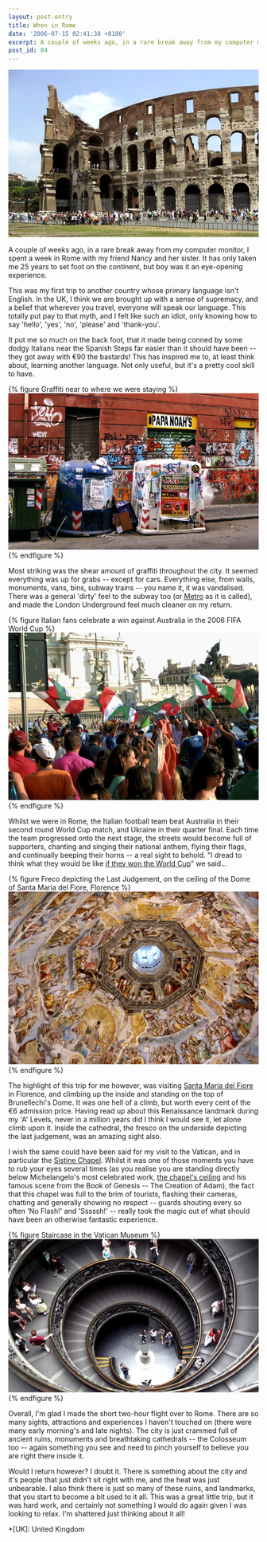 ```yaml
---
layout: post-entry
title: When in Rome
date: '2006-07-15 02:41:38 +0100'
excerpt: A couple of weeks ago, in a rare break away from my computer monitor, I spent a week in Rome with my friend Nancy and her sister.
post_id: 84
---
```

![The Coliseum in Rome](/assets/images/2006/07/when_in_rome.jpg)

A couple of weeks ago, in a rare break away from my computer monitor, I spent a week in Rome with my friend Nancy and her sister. It has only taken me 25 years to set foot on the continent, but boy was it an eye-opening experience.

This was my first trip to another country whose primary language isn't English. In the UK, I think we are brought up with a sense of supremacy, and a belief that wherever you travel, everyone will speak our language. This totally put pay to that myth, and I felt like such an idiot, only knowing how to say 'hello', 'yes', 'no', 'please' and 'thank-you'.

It put me so much on the back foot, that it made being conned by some dodgy Italians near the Spanish Steps far easier than it should have been -- they got away with &#8364;90 the bastards! This has inspired me to, at least think about, learning another language. Not only useful, but it's a pretty cool skill to have.

{% figure Graffiti near to where we were staying %}
![](/assets/images/2006/07/romangraffiti.jpg)
{% endfigure %}

Most striking was the shear amount of graffiti throughout the city. It seemed everything was up for grabs -- except for cars. Everything else, from walls, monuments, vans, bins, subway trains -- you name it, it was vandalised. There was a general 'dirty' feel to the subway too (or [Metro][1] as it is called), and made the London Underground feel much cleaner on my return.

{% figure Italian fans celebrate a win against Australia in the 2006 FIFA World Cup %}
![](/assets/images/2006/07/italianfans.jpg)
{% endfigure %}

Whilst we were in Rome, the Italian football team beat Australia in their second round World Cup match, and Ukraine in their quarter final. Each time the team progressed onto the next stage, the streets would become full of supporters, chanting and singing their national anthem, flying their flags, and continually beeping their horns -- a real sight to behold. "I dread to think what they would be like [if they won the World Cup][2]" we said...

{% figure Freco depicting the Last Judgement, on the ceiling of the Dome of Santa Maria del Fiore, Florence %}
![](/assets/images/2006/07/domofresco.jpg)
{% endfigure %}

The highlight of this trip for me however, was visiting [Santa Maria del Fiore][3] in Florence, and climbing up the inside and standing on the top of Brunellechi's Dome. It was one hell of a climb, but worth every cent of the €6 admission price. Having read up about this Renaissance landmark during my 'A' Levels, never in a million years did I think I would see it, let alone climb upon it. Inside the cathedral, the fresco on the underside depicting the last judgement, was an amazing sight also.

I wish the same could have been said for my visit to the Vatican, and in particular the [Sistine Chapel][4]. Whilst it was one of those moments you have to rub your eyes several times (as you realise you are standing directly below Michelangelo's most celebrated work, [the chapel's ceiling][5] and his famous scene from the Book of Genesis -- The Creation of Adam), the fact that this chapel was full to the brim of tourists, flashing their cameras, chatting and generally showing no respect -- guards shouting every so often 'No Flash!' and 'Sssssh!' -- really took the magic out of what should have been an otherwise fantastic experience.

{% figure Staircase in the Vatican Museum %}
![](/assets/images/2006/07/vaticanmuseum.jpg)
{% endfigure %}

Overall, I'm glad I made the short two-hour flight over to Rome. There are so many sights, attractions and experiences I haven't touched on (there were many early morning's and late nights). The city is just crammed full of ancient ruins, monuments and breathtaking cathedrals -- the Colosseum too -- again something you see and need to pinch yourself to believe you are right there inside it.

Would I return however? I doubt it. There is something about the city and it's people that just didn't sit right with me, and the heat was just unbearable. I also think there is just so many of these ruins, and landmarks, that you start to become a bit used to it all. This was a great little trip, but it was hard work, and certainly not something I would do again given I was looking to relax. I'm shattered just thinking about it all!

[1]: http://en.wikipedia.org/wiki/Rome_Metro
[2]: http://fifaworldcup.yahoo.com/06/en/060710/1/8rit.html
[3]: http://en.wikipedia.org/wiki/Santa_Maria_del_Fiore
[4]: http://en.wikipedia.org/wiki/Sistine_Chapel
[5]: http://en.wikipedia.org/wiki/Sistine_Chapel_ceiling

*[UK]: United Kingdom